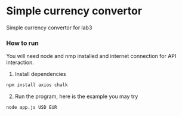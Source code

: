 # Simple currency convertor
Simple currency convertor for lab3  
### How to run
You will need node and nmp installed and internet connection for API interaction.  
1. Install dependencies  
``` bash
npm install axios chalk
```
2. Run the program, here is the example you may try  
```bash
node app.js USD EUR
```
